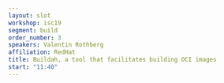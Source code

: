 ```yaml
---
layout: slot
workshop: isc19
segment: build
order_number: 3
speakers: Valentin Rothberg
affiliation: RedHat
title: Buildah, a tool that facilitates building OCI images
start: "11:40"
---
```

